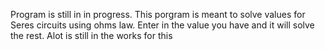 Program is still in in progress.
This porgram is meant to solve values for Seres circuits using ohms law.
Enter in the value you have and it will solve the rest.
Alot is still in the works for this 
